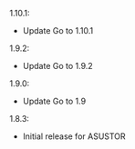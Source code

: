 1.10.1:
* Update Go to 1.10.1

1.9.2:
* Update Go to 1.9.2

1.9.0:
* Update Go to 1.9

1.8.3:
* Initial release for ASUSTOR

